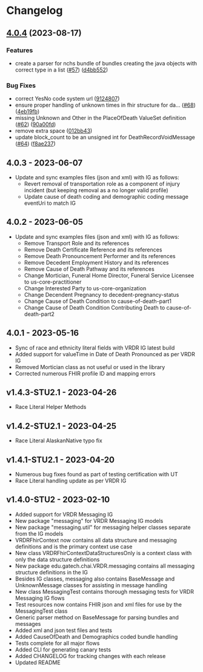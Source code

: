 # Changelog

## [4.0.4](https://github.com/nightingaleproject/VRDR_javalib/compare/4.0.3...4.0.4) (2023-08-17)

### Features

* create a parser for nchs bundle of bundles creating the java objects with correct type in a list ([#57](https://github.com/nightingaleproject/VRDR_javalib/issues/57)) ([d4bb552](https://github.com/nightingaleproject/VRDR_javalib/commit/d4bb552f0a0e82ebab1db4b5af55fc2c4fb4e1a7))


### Bug Fixes

* correct YesNo code system url ([9124807](https://github.com/nightingaleproject/VRDR_javalib/commit/9124807237be054222cb3f050917a3c764be8638))
* ensure proper handling of unknown times in fhir structure for da… ([#68](https://github.com/nightingaleproject/VRDR_javalib/issues/68)) ([4eb19fb](https://github.com/nightingaleproject/VRDR_javalib/commit/4eb19fb7870a5cdc78dee6dddb4a3bb8fa39a656))
* missing Unknown and Other in the PlaceOfDeath ValueSet definition ([#62](https://github.com/nightingaleproject/VRDR_javalib/issues/62)) ([90a00fd](https://github.com/nightingaleproject/VRDR_javalib/commit/90a00fd230d556881b4f329d634d426648450cfe))
* remove extra space ([012bb43](https://github.com/nightingaleproject/VRDR_javalib/commit/012bb436b4fe39e2281520889ee8479862b8ec5b))
* update block_count to be an unsigned int for DeathRecordVoidMessage ([#64](https://github.com/nightingaleproject/VRDR_javalib/issues/64)) ([f8ae237](https://github.com/nightingaleproject/VRDR_javalib/commit/f8ae23732bb328cf08f22690f15abb3f0497d2c4))

## 4.0.3 - 2023-06-07

* Update and sync examples files (json and xml) with IG as follows:
    * Revert removal of transportation role as a component of injury incident (but keeping removal as a no longer valid profile)
    * Update cause of death coding and demographic coding message eventUri to match IG

## 4.0.2 - 2023-06-05

* Update and sync examples files (json and xml) with IG as follows:
    * Remove Transport Role and its references
    * Remove Death Certificate Reference and its references
    * Remove Death Pronouncement Performer and its references
    * Remove Decedent Employment History and its references
    * Remove Cause of Death Pathway and its references
    * Change Mortician, Funeral Home Director, Funeral Service Licensee to us-core-practitioner
    * Change Interested Party to us-core-organization
    * Change Decendent Pregnancy to decedent-pregnancy-status
    * Change Cause of Death Condition to cause-of-death-part1
    * Change Cause of Death Condition Contributing Death to cause-of-death-part2

## 4.0.1 - 2023-05-16

* Sync of race and ethnicity literal fields with VRDR IG latest build
* Added support for valueTime in Date of Death Pronounced as per VRDR IG
* Removed Mortician class as not useful or used in the library
* Corrected numerous FHIR profile ID and mapping errors

## v1.4.3-STU2.1 - 2023-04-26

* Race Literal Helper Methods

## v1.4.2-STU2.1 - 2023-04-25

* Race Literal AlaskanNative typo fix

## v1.4.1-STU2.1 - 2023-04-20

* Numerous bug fixes found as part of testing certification with UT
* Race Literal handling update as per VRDR IG

## v1.4.0-STU2 - 2023-02-10

* Added support for VRDR Messaging IG
* New package "messaging" for VRDR Messaging IG models
* New package "messaging.util" for messaging helper classes separate from the IG models
* VRDRFhirContext now contains all data structure and messaging definitions and is the primary context use case
* New class VRDRFhirContextDataStructuresOnly is a context class with only the data structure definitions
* New package edu.gatech.chai.VRDR.messaging contains all messaging structure definitions in the IG
* Besides IG classes, messaging also contains BaseMessage and UnknownMessage classes for assisting in message handling
* New class MessagingTest contains thorough messaging tests for VRDR Messaging IG flows
* Test resources now contains FHIR json and xml files for use by the MessagingTest class
* Generic parser method on BaseMessage for parsing bundles and messages
* Added xml and json test files and tests
* Added CauseOfDeath and Demographics coded bundle handling
* Tests complete for all major flows
* Added CLI for generating canary tests
* Added CHANGELOG for tracking changes with each release
* Updated README

